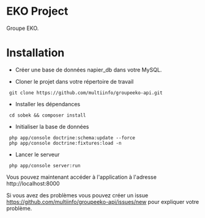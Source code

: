 EKO Project
========

Groupe EKO.

# Installation
* Créer une base de données napier_db dans votre MySQL.

* Cloner le projet dans votre répertoire de travail
```
 git clone https://github.com/multiinfo/groupeeko-api.git
```
* Installer les dépendances
```
 cd sobek && composer install
```
* Initialiser la base de données

```
 php app/console doctrine:schema:update --force
 php app/console doctrine:fixtures:load -n
```

* Lancer le serveur
```
 php app/console server:run
```

Vous pouvez maintenant accéder à l'application à l'adresse http://localhost:8000

Si vous avez des problèmes vous pouvez créer un issue https://github.com/multiinfo/groupeeko-api/issues/new pour expliquer votre problème.
